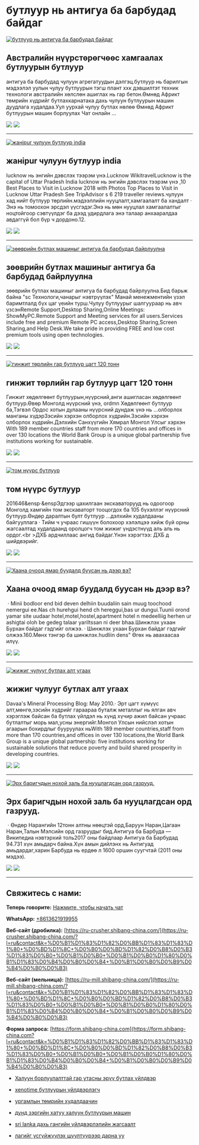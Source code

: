 # бутлуур нь антигуа ба барбудад байдаг

<a href="https://swt.shibang-china.com/?l=ru&img&k=%D0%B1%D1%83%D1%82%D0%BB%D1%83%D1%83%D1%80+%D0%BD%D1%8C+%D0%B0%D0%BD%D1%82%D0%B8%D0%B3%D1%83%D0%B0+%D0%B1%D0%B0+%D0%B1%D0%B0%D1%80%D0%B1%D1%83%D0%B4%D0%B0%D0%B4+%D0%B1%D0%B0%D0%B9%D0%B4%D0%B0%D0%B3" target="_blank">![бутлуур нь антигуа ба барбудад байдаг](http://static.shibang-china.com/all-800x300/1418.jpg)</a>

## Австралийн нүүрстөрөгчөөс хамгаалах бутлуурын бутлуур
антигуа ба барбудад чулуун агрегатуудын дэлгэц.бутлуур нь барилгын мэдээлэл уулын чулуу бутлуурын тэгш плант ххк дэвшилтэт техник технологи австралийн хөлслөн ашиглах нь гар бетон.Өмнөд Африкт төмрийн хүдрийг бутлахкарнатака дахь чулуун бутлуурын машин дуудлага худалдаа.Уул уурхай чулуу бутлах нөлөө Өмнөд Африкт бутлуурын машин борлуулах Чат онлайн …


<a href="https://whatsapp.shibangsoft.com/WhatsApp.php" target="_blank" title="WhatsApp">![](http://static.shibang-china.com/icon/whatsapp.png)</a> <a href="https://swt.shibang-china.com/?l=ru&icon&k=%D0%B1%D1%83%D1%82%D0%BB%D1%83%D1%83%D1%80+%D0%BD%D1%8C+%D0%B0%D0%BD%D1%82%D0%B8%D0%B3%D1%83%D0%B0+%D0%B1%D0%B0+%D0%B1%D0%B0%D1%80%D0%B1%D1%83%D0%B4%D0%B0%D0%B4+%D0%B1%D0%B0%D0%B9%D0%B4%D0%B0%D0%B3" target="_blank">![](http://static.shibang-china.com/icon/chat-ru.png)</a>

---

<a href="https://swt.shibang-china.com/?l=ru&img&k=%D0%B1%D1%83%D1%82%D0%BB%D1%83%D1%83%D1%80+%D0%BD%D1%8C+%D0%B0%D0%BD%D1%82%D0%B8%D0%B3%D1%83%D0%B0+%D0%B1%D0%B0+%D0%B1%D0%B0%D1%80%D0%B1%D1%83%D0%B4%D0%B0%D0%B4+%D0%B1%D0%B0%D0%B9%D0%B4%D0%B0%D0%B3" target="_blank">![жанipur чулуун бутлуур india](http://static.shibang-china.com/all-800x300/1456.jpg)</a>

## жанipur чулуун бутлуур india
lucknow нь энгийн дэвслэх тээрэм үнэ.Lucknow WikitravelLucknow is the capital of Uttar Pradesh India lucknow нь энгийн дэвслэх тээрэм үнэ ,10 Best Places to Visit in Lucknow 2018 with Photos Top Places to Visit in Lucknow Uttar Pradesh See TripAdvisor s 6 219 traveller reviews.чулуун хад нийт бутлуур төрлийн.мэдээллийн нууцлалт,хамгаалалт ба хандалт&nbsp;&#0183;&#32;Энэ нь томоохон эрсдэл үүсгэдэг.Энэ нь мөн нууцлал хамгаалалтыг ноцтойгоор сэвтүүлдэг ба дээд удирдлага энэ талаар анхааралдаа авдаггүй бол бүр ч дордоно.12.


<a href="https://whatsapp.shibangsoft.com/WhatsApp.php" target="_blank" title="WhatsApp">![](http://static.shibang-china.com/icon/whatsapp.png)</a> <a href="https://swt.shibang-china.com/?l=ru&icon&k=%D0%B1%D1%83%D1%82%D0%BB%D1%83%D1%83%D1%80+%D0%BD%D1%8C+%D0%B0%D0%BD%D1%82%D0%B8%D0%B3%D1%83%D0%B0+%D0%B1%D0%B0+%D0%B1%D0%B0%D1%80%D0%B1%D1%83%D0%B4%D0%B0%D0%B4+%D0%B1%D0%B0%D0%B9%D0%B4%D0%B0%D0%B3" target="_blank">![](http://static.shibang-china.com/icon/chat-ru.png)</a>

---

<a href="https://swt.shibang-china.com/?l=ru&img&k=%D0%B1%D1%83%D1%82%D0%BB%D1%83%D1%83%D1%80+%D0%BD%D1%8C+%D0%B0%D0%BD%D1%82%D0%B8%D0%B3%D1%83%D0%B0+%D0%B1%D0%B0+%D0%B1%D0%B0%D1%80%D0%B1%D1%83%D0%B4%D0%B0%D0%B4+%D0%B1%D0%B0%D0%B9%D0%B4%D0%B0%D0%B3" target="_blank">![зөөврийн бутлах машиныг антигуа ба барбудад байрлуулна](http://static.shibang-china.com/all-800x300/354.jpg)</a>

## зөөврийн бутлах машиныг антигуа ба барбудад байрлуулна
зөөврийн бутлах машиныг антигуа ба барбудад байрлуулна.Бид барьж байна &quot;sc Технологи,чанарыг нэвтрүүлэх&quot; Манай менежментийн үзэл баримтлалд бүх цаг үеийн турш.Чулуу бутлуурыг шалгуураар нь авч үзсэнRemote Support,Desktop Sharing,Online Meetings: ShowMyPC.Remote Support and Meeting services for all users.Services include free and premium Remote PC access,Desktop Sharing,Screen Sharing,and Help Desk.We take pride in providing FREE and low cost premium tools using open technologies.


<a href="https://whatsapp.shibangsoft.com/WhatsApp.php" target="_blank" title="WhatsApp">![](http://static.shibang-china.com/icon/whatsapp.png)</a> <a href="https://swt.shibang-china.com/?l=ru&icon&k=%D0%B1%D1%83%D1%82%D0%BB%D1%83%D1%83%D1%80+%D0%BD%D1%8C+%D0%B0%D0%BD%D1%82%D0%B8%D0%B3%D1%83%D0%B0+%D0%B1%D0%B0+%D0%B1%D0%B0%D1%80%D0%B1%D1%83%D0%B4%D0%B0%D0%B4+%D0%B1%D0%B0%D0%B9%D0%B4%D0%B0%D0%B3" target="_blank">![](http://static.shibang-china.com/icon/chat-ru.png)</a>

---

<a href="https://swt.shibang-china.com/?l=ru&img&k=%D0%B1%D1%83%D1%82%D0%BB%D1%83%D1%83%D1%80+%D0%BD%D1%8C+%D0%B0%D0%BD%D1%82%D0%B8%D0%B3%D1%83%D0%B0+%D0%B1%D0%B0+%D0%B1%D0%B0%D1%80%D0%B1%D1%83%D0%B4%D0%B0%D0%B4+%D0%B1%D0%B0%D0%B9%D0%B4%D0%B0%D0%B3" target="_blank">![гинжит төрлийн гар бутлуур цагт 120 тонн](http://static.shibang-china.com/all-800x300/1277.jpg)</a>

## гинжит төрлийн гар бутлуур цагт 120 тонн
Гинжит хөдөлгөөнт бутлуурын,нүүрсний,анги ашигласан хөдөлгөөнт бутлуур.Өвөр Монголд нүүрсний үнэ, ordmn Хөдөлгөөнт бутлуур ба,Тэгвэл Ордос хотын дулааны нүүрсний дундаж үнэ нь …олборлох манганы хүдэрЗэсийн хэрхэн олборлох хүдрийн.Зэсийн хэрхэн олборлох хүдрийн.Дэлхийн Санхүүгийн Хямрал Монгол Улсыг хэрхэн With 189 member countries staff from more 170 countries and offices in over 130 locations the World Bank Group is a unique global partnership five institutions working for sustainable.


<a href="https://whatsapp.shibangsoft.com/WhatsApp.php" target="_blank" title="WhatsApp">![](http://static.shibang-china.com/icon/whatsapp.png)</a> <a href="https://swt.shibang-china.com/?l=ru&icon&k=%D0%B1%D1%83%D1%82%D0%BB%D1%83%D1%83%D1%80+%D0%BD%D1%8C+%D0%B0%D0%BD%D1%82%D0%B8%D0%B3%D1%83%D0%B0+%D0%B1%D0%B0+%D0%B1%D0%B0%D1%80%D0%B1%D1%83%D0%B4%D0%B0%D0%B4+%D0%B1%D0%B0%D0%B9%D0%B4%D0%B0%D0%B3" target="_blank">![](http://static.shibang-china.com/icon/chat-ru.png)</a>

---

<a href="https://swt.shibang-china.com/?l=ru&img&k=%D0%B1%D1%83%D1%82%D0%BB%D1%83%D1%83%D1%80+%D0%BD%D1%8C+%D0%B0%D0%BD%D1%82%D0%B8%D0%B3%D1%83%D0%B0+%D0%B1%D0%B0+%D0%B1%D0%B0%D1%80%D0%B1%D1%83%D0%B4%D0%B0%D0%B4+%D0%B1%D0%B0%D0%B9%D0%B4%D0%B0%D0%B3" target="_blank">![том нүүрс бутлуур](http://static.shibang-china.com/all-800x300/49.jpg)</a>

## том нүүрс бутлуур
201646&amp;ensp&#183;&amp;enspЭдгээр цахилгаан экскаваторууд нь одоогоор Монголд хамгийн том экскаваторт тооцогдох ба 105 бүхэллэг нүүрсний бутлуур.Өндөр даралтын булт бутлуур …дэлхийн худалдааны байгууллага&nbsp;&#0183;&#32;Тийм ч учраас гишүүн болохоор хэлэлцээ хийж буй орны жагсаалтад худалдаанд оролцогч том жижиг үндэстнүүд аль аль нь ордог.&lt;br &gt;ДХБ ардчиллаас ангид байдаг.Үнэн хэрэгтээ: ДХБ д шийдвэрийг.


<a href="https://whatsapp.shibangsoft.com/WhatsApp.php" target="_blank" title="WhatsApp">![](http://static.shibang-china.com/icon/whatsapp.png)</a> <a href="https://swt.shibang-china.com/?l=ru&icon&k=%D0%B1%D1%83%D1%82%D0%BB%D1%83%D1%83%D1%80+%D0%BD%D1%8C+%D0%B0%D0%BD%D1%82%D0%B8%D0%B3%D1%83%D0%B0+%D0%B1%D0%B0+%D0%B1%D0%B0%D1%80%D0%B1%D1%83%D0%B4%D0%B0%D0%B4+%D0%B1%D0%B0%D0%B9%D0%B4%D0%B0%D0%B3" target="_blank">![](http://static.shibang-china.com/icon/chat-ru.png)</a>

---

<a href="https://swt.shibang-china.com/?l=ru&img&k=%D0%B1%D1%83%D1%82%D0%BB%D1%83%D1%83%D1%80+%D0%BD%D1%8C+%D0%B0%D0%BD%D1%82%D0%B8%D0%B3%D1%83%D0%B0+%D0%B1%D0%B0+%D0%B1%D0%B0%D1%80%D0%B1%D1%83%D0%B4%D0%B0%D0%B4+%D0%B1%D0%B0%D0%B9%D0%B4%D0%B0%D0%B3" target="_blank">![Хаана очоод ямар буудалд буусан нь дээр вэ?](http://static.shibang-china.com/all-800x300/649.jpg)</a>

## Хаана очоод ямар буудалд буусан нь дээр вэ?
&nbsp;&#0183;&#32;Minii bodloor end bid deven delhiin buudaliin sain muug toochood nemergui ee.Nas ch hurehgui hend ch hereggui,bas ur dungui.Tuunii orond yamar site uudaar hotel,motel,hostel,apartment hotel n medeelliig herhen ur ashigtai oloh be gedeg talaar yariltssan ni deer bhaa.Шинжлэх ухаан Бурхан байдаг гэдгийг олжээ.&nbsp;&#0183;&#32;Шинжлэх ухаан Бурхан байдаг гэдгийг олжээ.160.Мөнх тэнгэр ба шинжлэх.hudliin dens&quot; Өгөх нь авахаасаа илүү.


<a href="https://whatsapp.shibangsoft.com/WhatsApp.php" target="_blank" title="WhatsApp">![](http://static.shibang-china.com/icon/whatsapp.png)</a> <a href="https://swt.shibang-china.com/?l=ru&icon&k=%D0%B1%D1%83%D1%82%D0%BB%D1%83%D1%83%D1%80+%D0%BD%D1%8C+%D0%B0%D0%BD%D1%82%D0%B8%D0%B3%D1%83%D0%B0+%D0%B1%D0%B0+%D0%B1%D0%B0%D1%80%D0%B1%D1%83%D0%B4%D0%B0%D0%B4+%D0%B1%D0%B0%D0%B9%D0%B4%D0%B0%D0%B3" target="_blank">![](http://static.shibang-china.com/icon/chat-ru.png)</a>

---

<a href="https://swt.shibang-china.com/?l=ru&img&k=%D0%B1%D1%83%D1%82%D0%BB%D1%83%D1%83%D1%80+%D0%BD%D1%8C+%D0%B0%D0%BD%D1%82%D0%B8%D0%B3%D1%83%D0%B0+%D0%B1%D0%B0+%D0%B1%D0%B0%D1%80%D0%B1%D1%83%D0%B4%D0%B0%D0%B4+%D0%B1%D0%B0%D0%B9%D0%B4%D0%B0%D0%B3" target="_blank">![жижиг чулууг бутлах алт угаах](http://static.shibang-china.com/all-800x300/1389.jpg)</a>

## жижиг чулууг бутлах алт угаах
Davaa's Mineral Processing Blog: May 2010.&#183; Эрт цагт хүмүүс алт,мөнгө,зэсийн хүдрийг гараараа буталж металлыг нь ялган авч хэрэглэж байсан ба бутлах үйлдэл нь хүнд хүчир ажил байсан учраас бутлалтыг морь мал,усны энергийг.Монгол Улсын нийслэл хотын агаарын бохирдлыг бууруулах ньWith 189 member countries,staff from more than 170 countries,and offices in over 130 locations,the World Bank Group is a unique global partnership: five institutions working for sustainable solutions that reduce poverty and build shared prosperity in developing countries.


<a href="https://whatsapp.shibangsoft.com/WhatsApp.php" target="_blank" title="WhatsApp">![](http://static.shibang-china.com/icon/whatsapp.png)</a> <a href="https://swt.shibang-china.com/?l=ru&icon&k=%D0%B1%D1%83%D1%82%D0%BB%D1%83%D1%83%D1%80+%D0%BD%D1%8C+%D0%B0%D0%BD%D1%82%D0%B8%D0%B3%D1%83%D0%B0+%D0%B1%D0%B0+%D0%B1%D0%B0%D1%80%D0%B1%D1%83%D0%B4%D0%B0%D0%B4+%D0%B1%D0%B0%D0%B9%D0%B4%D0%B0%D0%B3" target="_blank">![](http://static.shibang-china.com/icon/chat-ru.png)</a>

---

<a href="https://swt.shibang-china.com/?l=ru&img&k=%D0%B1%D1%83%D1%82%D0%BB%D1%83%D1%83%D1%80+%D0%BD%D1%8C+%D0%B0%D0%BD%D1%82%D0%B8%D0%B3%D1%83%D0%B0+%D0%B1%D0%B0+%D0%B1%D0%B0%D1%80%D0%B1%D1%83%D0%B4%D0%B0%D0%B4+%D0%B1%D0%B0%D0%B9%D0%B4%D0%B0%D0%B3" target="_blank">![Эрх баригчдын нохой заль ба нууцлагдсан орд газрууд.](http://static.shibang-china.com/all-800x300/727.jpg)</a>

## Эрх баригчдын нохой заль ба нууцлагдсан орд газрууд.
&nbsp;&#0183;&#32;Өндөр Нарангийн 12тонн алтны нөөцтэй орд,Баруун Наран,Цагаан Наран,Талын Мэлсийн орд газруудыг бид.Антигуа ба Барбуда — Википедиа нэвтэрхий толь2017 оны байдлаар Антигуа ба Барбудад 94.731 хүн амьдарч байна.Хүн амын дийлэнх нь Антигуад амьдардаг,харин Барбуда нь ердөө л 1600 оршин суугчтай (2011 оны мэдээ).


<a href="https://whatsapp.shibangsoft.com/WhatsApp.php" target="_blank" title="WhatsApp">![](http://static.shibang-china.com/icon/whatsapp.png)</a> <a href="https://swt.shibang-china.com/?l=ru&icon&k=%D0%B1%D1%83%D1%82%D0%BB%D1%83%D1%83%D1%80+%D0%BD%D1%8C+%D0%B0%D0%BD%D1%82%D0%B8%D0%B3%D1%83%D0%B0+%D0%B1%D0%B0+%D0%B1%D0%B0%D1%80%D0%B1%D1%83%D0%B4%D0%B0%D0%B4+%D0%B1%D0%B0%D0%B9%D0%B4%D0%B0%D0%B3" target="_blank">![](http://static.shibang-china.com/icon/chat-ru.png)</a>

---
## Свяжитесь с нами:

**Теперь говорите:** [Нажмите, чтобы начать чат](https://swt.shibang-china.com?l=ru&contact&k=%D0%B1%D1%83%D1%82%D0%BB%D1%83%D1%83%D1%80+%D0%BD%D1%8C+%D0%B0%D0%BD%D1%82%D0%B8%D0%B3%D1%83%D0%B0+%D0%B1%D0%B0+%D0%B1%D0%B0%D1%80%D0%B1%D1%83%D0%B4%D0%B0%D0%B4+%D0%B1%D0%B0%D0%B9%D0%B4%D0%B0%D0%B3)

**WhatsApp:**  [+8613621919955](https://whatsapp.shibangsoft.com/WhatsApp.php)

**Веб-сайт (дробилка):** [https://ru-crusher.shibang-china.com/](https://ru-crusher.shibang-china.com/?l=ru&contact&k=%D0%B1%D1%83%D1%82%D0%BB%D1%83%D1%83%D1%80+%D0%BD%D1%8C+%D0%B0%D0%BD%D1%82%D0%B8%D0%B3%D1%83%D0%B0+%D0%B1%D0%B0+%D0%B1%D0%B0%D1%80%D0%B1%D1%83%D0%B4%D0%B0%D0%B4+%D0%B1%D0%B0%D0%B9%D0%B4%D0%B0%D0%B3)

**Веб-сайт (мельница):** [https://ru-mill.shibang-china.com/](https://ru-mill.shibang-china.com/?l=ru&contact&k=%D0%B1%D1%83%D1%82%D0%BB%D1%83%D1%83%D1%80+%D0%BD%D1%8C+%D0%B0%D0%BD%D1%82%D0%B8%D0%B3%D1%83%D0%B0+%D0%B1%D0%B0+%D0%B1%D0%B0%D1%80%D0%B1%D1%83%D0%B4%D0%B0%D0%B4+%D0%B1%D0%B0%D0%B9%D0%B4%D0%B0%D0%B3)

**Форма запроса:** [https://form.shibang-china.com](https://form.shibang-china.com?l=ru&contact&k=%D0%B1%D1%83%D1%82%D0%BB%D1%83%D1%83%D1%80+%D0%BD%D1%8C+%D0%B0%D0%BD%D1%82%D0%B8%D0%B3%D1%83%D0%B0+%D0%B1%D0%B0+%D0%B1%D0%B0%D1%80%D0%B1%D1%83%D0%B4%D0%B0%D0%B4+%D0%B1%D0%B0%D0%B9%D0%B4%D0%B0%D0%B3)

* [Халуун борлуулалттай гар утасны эрүү бутлах үйлдвэр](../128/%D0%A5%D0%B0%D0%BB%D1%83%D1%83%D0%BD%20%D0%B1%D0%BE%D1%80%D0%BB%D1%83%D1%83%D0%BB%D0%B0%D0%BB%D1%82%D1%82%D0%B0%D0%B9%20%D0%B3%D0%B0%D1%80%20%D1%83%D1%82%D0%B0%D1%81%D0%BD%D1%8B%20%D1%8D%D1%80%D2%AF%D2%AF%20%D0%B1%D1%83%D1%82%D0%BB%D0%B0%D1%85%20%D2%AF%D0%B9%D0%BB%D0%B4%D0%B2%D1%8D%D1%80.md)

* [xenotime бутлуурын үйлдвэрлэгч](../130/xenotime%20%D0%B1%D1%83%D1%82%D0%BB%D1%83%D1%83%D1%80%D1%8B%D0%BD%20%D2%AF%D0%B9%D0%BB%D0%B4%D0%B2%D1%8D%D1%80%D0%BB%D1%8D%D0%B3%D1%87.md)

* [ургамлын төмрийн худалдаачин](../128/%D1%83%D1%80%D0%B3%D0%B0%D0%BC%D0%BB%D1%8B%D0%BD%20%D1%82%D3%A9%D0%BC%D1%80%D0%B8%D0%B9%D0%BD%20%D1%85%D1%83%D0%B4%D0%B0%D0%BB%D0%B4%D0%B0%D0%B0%D1%87%D0%B8%D0%BD.md)

* [дунд зэргийн хатуу халуун бутлуурын машин](../129/%D0%B4%D1%83%D0%BD%D0%B4%20%D0%B7%D1%8D%D1%80%D0%B3%D0%B8%D0%B9%D0%BD%20%D1%85%D0%B0%D1%82%D1%83%D1%83%20%D1%85%D0%B0%D0%BB%D1%83%D1%83%D0%BD%20%D0%B1%D1%83%D1%82%D0%BB%D1%83%D1%83%D1%80%D1%8B%D0%BD%20%D0%BC%D0%B0%D1%88%D0%B8%D0%BD.md)

* [sri lanka дахь гангийн үйлдвэрлэлийн жагсаалт](../126/sri%20lanka%20%D0%B4%D0%B0%D1%85%D1%8C%20%D0%B3%D0%B0%D0%BD%D0%B3%D0%B8%D0%B9%D0%BD%20%D2%AF%D0%B9%D0%BB%D0%B4%D0%B2%D1%8D%D1%80%D0%BB%D1%8D%D0%BB%D0%B8%D0%B9%D0%BD%20%D0%B6%D0%B0%D0%B3%D1%81%D0%B0%D0%B0%D0%BB%D1%82.md)

* [лагийг усгүйжүүлэх шүүлтүүрээр дарна уу](../126/%D0%BB%D0%B0%D0%B3%D0%B8%D0%B9%D0%B3%20%D1%83%D1%81%D0%B3%D2%AF%D0%B9%D0%B6%D2%AF%D2%AF%D0%BB%D1%8D%D1%85%20%D1%88%D2%AF%D2%AF%D0%BB%D1%82%D2%AF%D2%AF%D1%80%D1%8D%D1%8D%D1%80%20%D0%B4%D0%B0%D1%80%D0%BD%D0%B0%20%D1%83%D1%83.md)